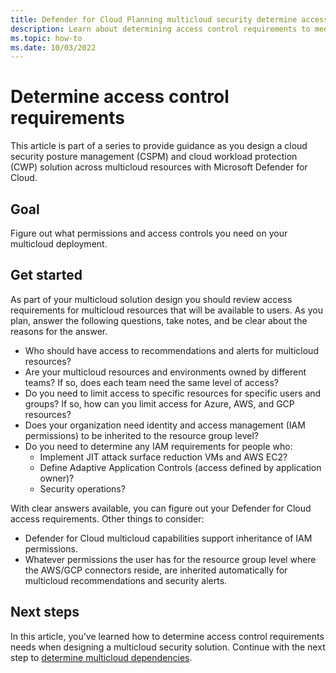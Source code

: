 ```yaml
---
title: Defender for Cloud Planning multicloud security determine access control requirements guidance
description: Learn about determining access control requirements to meet business goals in multicloud environment with Microsoft Defender for Cloud.
ms.topic: how-to
ms.date: 10/03/2022
---
```

# Determine access control requirements

This article is part of a series to provide guidance as you design a cloud security posture management (CSPM) and cloud workload protection (CWP) solution across multicloud resources with Microsoft Defender for Cloud.

## Goal

Figure out what permissions and access controls you need on your multicloud deployment.

## Get started

As part of your multicloud solution design you should review access requirements for multicloud resources that will be available to users. As you plan, answer the following questions, take notes, and be clear about the reasons for the answer.

- Who should have access to recommendations and alerts for multicloud resources?
- Are your multicloud resources and environments owned by different teams? If so, does each team need the same level of access?
- Do you need to limit access to specific resources for specific users and groups? If so, how can you limit access for Azure, AWS, and GCP resources?
- Does your organization need identity and access management (IAM permissions) to be inherited to the resource group level?
- Do you need to determine any IAM requirements for people who:
  - Implement JIT attack surface reduction VMs and AWS EC2?  
  - Define Adaptive Application Controls (access defined by application owner)?
  - Security operations?

With clear answers available, you can figure out your Defender for Cloud access requirements. Other things to consider:

- Defender for Cloud multicloud capabilities support inheritance of IAM permissions.
- Whatever permissions the user has for the resource group level where the AWS/GCP connectors reside, are inherited automatically for multicloud recommendations and security alerts.

## Next steps

In this article, you've learned how to determine access control requirements needs when designing a multicloud security solution. Continue with the next step to [determine multicloud dependencies](plan-multicloud-security-determine-multicloud-dependencies.md).
